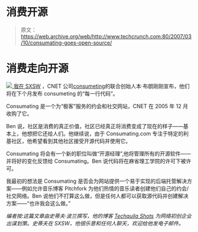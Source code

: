 # 消费开源 

> 原文：<https://web.archive.org/web/http://www.techcrunch.com:80/2007/03/10/consumating-goes-open-source/>

# 消费走向开源

[![](img/723534685fda580e7be5441cfabb90cc.png) ](https://web.archive.org/web/20221206221309/http://www.consumating.com/) [我在 SXSW](https://web.archive.org/web/20221206221309/http://www.techquilashots.com/2007/03/07/south-by-southwest-conference-starts-friday/) ，CNET 公司[consumeting](https://web.archive.org/web/20221206221309/http://www.beta.techcrunch.com/tag/consumating/)的联合创始人本·布朗刚刚宣布，他们将在下个月发布 consumeting 的“每一行代码”。

Consumating 是一个为“极客”服务的约会和社交网站，CNET 在 2005 年 12 月收购了它。

Ben 说，社区是消费的真正价值，社区已经真正将消费变成了现在的样子——基本上，他想把它还给人们。他继续说，由于 Consumating.com 专注于特定的利基社区，他希望看到其他社区接受开源代码并使用它。

Consumating 将会有一个新的职位叫做“开源经理”,他将管理所有的开源软件——并将好的变化反馈给 Consumating。Ben 说代码将在麻省理工学院的许可下被许可。

我最初的想法是 Consumating 是否会为网站提供一个易于实现的后端托管解决方案——例如允许音乐博客 Pitchfork 为他们热情的音乐读者创建他们自己的约会/社交网络。Ben 说他们不打算这么做，但是任何人都可以获取源代码并创建解决方案——“也许我会这么做。”

*编者按:这篇文章由史蒂夫·波兰撰写，他的博客 [Techquila Shots](https://web.archive.org/web/20221206221309/http://www.techquilashots.com/) 为网络初创企业出谋划策。史蒂夫在 SXSW，他很乐意和任何人聊天，欢迎给他发电子邮件。*